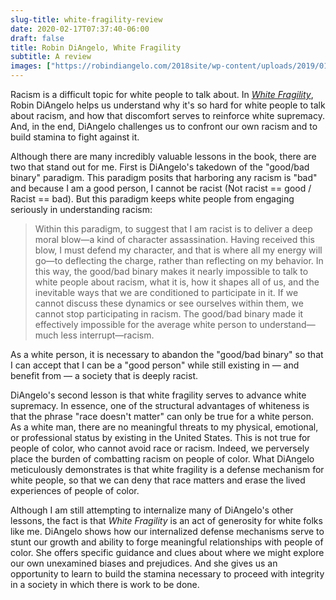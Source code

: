```yaml
---
slug-title: white-fragility-review
date: 2020-02-17T07:37:40-06:00
draft: false
title: Robin DiAngelo, White Fragility
subtitle: A review
images: ["https://robindiangelo.com/2018site/wp-content/uploads/2019/01/fragility-nyt-450.jpg"]
---
```


Racism is a difficult topic for white people to talk about. In *[White Fragility](https://robindiangelo.com/publications/)*, Robin DiAngelo helps us understand why it's so hard for white people to talk about racism, and how that discomfort serves to reinforce white supremacy. And, in the end, DiAngelo challenges us to confront our own racism and to build stamina to fight against it.

Although there are many incredibly valuable lessons in the book, there are two that stand out for me. First is DiAngelo's takedown of the "good/bad binary" paradigm. This paradigm posits that harboring any racism is "bad" and because I am a good person, I cannot be racist (Not racist == good / Racist == bad). But this paradigm keeps white people from engaging seriously in understanding racism:

> Within this paradigm, to suggest that I am racist is to deliver a deep moral blow—a kind of character assassination. Having received this blow, I must defend my character, and that is where all my energy will go—to deflecting the charge, rather than reflecting on my behavior. In this way, the good/bad binary makes it nearly impossible to talk to white people about racism, what it is, how it shapes all of us, and the inevitable ways that we are conditioned to participate in it. If we cannot discuss these dynamics or see ourselves within them, we cannot stop participating in racism. The good/bad binary made it effectively impossible for the average white person to understand—much less interrupt—racism.

As a white person, it is necessary to abandon the "good/bad binary" so that I can accept that I can be a "good person" while still existing in — and benefit from — a society that is deeply racist.

DiAngelo's second lesson is that white fragility serves to advance white supremacy. In essence, one of the structural advantages of whiteness is that the phrase "race doesn't matter" can only be true for a white person. As a white man, there are no meaningful threats to my physical, emotional, or professional status by existing in the United States. This is not true for people of color, who cannot avoid race or racism. Indeed, we perversely place the burden of combatting racism on people of color. What DiAngelo meticulously demonstrates is that white fragility is a defense mechanism for white people, so that we can deny that race matters and erase the lived experiences of people of color.

Although I am still attempting to internalize many of DiAngelo's other lessons, the fact is that *White Fragility* is an act of generosity for white folks like me. DiAngelo shows how our internalized defense mechanisms serve to stunt our growth and ability to forge meaningful relationships with people of color. She offers specific guidance and clues about where we might explore our own unexamined biases and prejudices. And she gives us an opportunity to learn to build the stamina necessary to proceed with integrity in a society in which there is work to be done.
